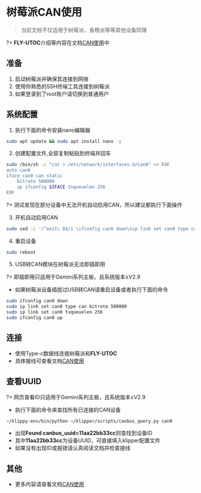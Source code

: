 # 树莓派CAN使用

> 当前文档不仅适用于树莓派，香橙派等等其他设备同理

?> **FLY-UTOC**介绍等内容在文档[CAN使用](/advanced/can.md)中

## 准备

1. 启动树莓派并确保其连接到网络
2. 使用你熟悉的SSH终端工具连接到树莓派
3. 如果登录到了root账户请切换到普通用户

## 系统配置

1. 执行下面的命令安装nano编辑器
```bash
sudo apt update && sudo apt install nano -y
```

2. 创建配置文件,全部复制粘贴到终端并回车
```bash
sudo /bin/sh -c "cat > /etc/network/interfaces.d/can0" << EOF
auto can0
iface can0 can static
    bitrate 500000
    up ifconfig $IFACE txqueuelen 256
EOF
```

?> 测试发现在部分设备中无法开机自动启用CAN，所以建议都执行下面操作

3. 开机自动启用CAN
```bash
sudo sed -i '/^exit\ 0$/i \ifconfig can0 down\nip link set can0 type can bitrate 500000\nip link set can0 txqueuelen 256\nifconfig can0 up' /etc/rc.local
```

4. 重启设备
```bash
sudo reboot
```

5. USB转CAN模块在树莓派无法即插即用

?> 即插即用只适用于Gemini系列主板，且系统版本≥V2.9

* 如果树莓派设备插拔过USB转CAN请重启设备或者执行下面的命令
```bash
sudo ifconfig can0 down
sudo ip link set can0 type can bitrate 500000
sudo ip link set can0 txqueuelen 256
sudo ifconfig can0 up
```

## 连接

* 使用Type-c数据线连接树莓派和**FLY-UTOC**
* 具体接线可查看文档[CAN使用](/advanced/can.md)

## 查看UUID

?> 网页查看ID只适用于Gemini系列主板，且系统版本≥V2.9

* 执行下面的命令来查找所有已连接的CAN设备

```bash
~/klippy-env/bin/python ~/klipper/scripts/canbus_query.py can0
```

* 出现**Found canbus_uuid=11aa22bb33cc**则查找到设备ID
* 其中**11aa22bb33cc**为设备UUID，可直接填入klipper配置文件
* 如果没有出现ID或报错请认真阅读文档并检查接线

## 其他

* 更多内容请查看文档[CAN使用](/advanced/can.md)